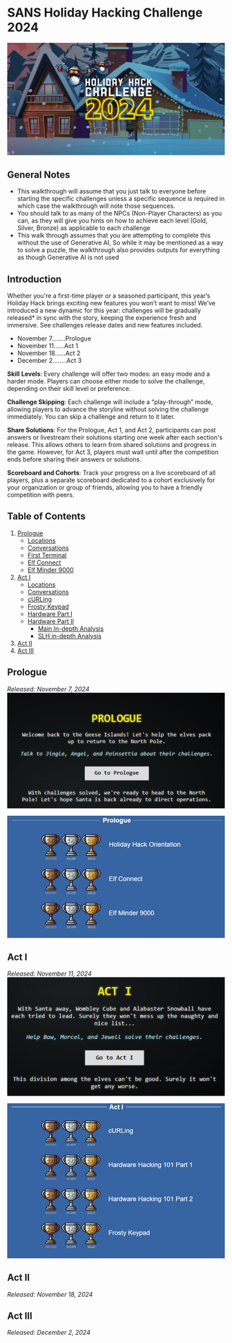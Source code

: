 # SANS Holiday Hacking Challenge 2024

![](../Assets/images/holiday-hack-challenge-2024-sans-logo.png)

## General Notes
- This walkthrough will assume that you just talk to everyone before starting the specific challenges unless a specific sequence is required in which case the walkthrough will note those sequences.
- You should talk to as many of the NPCs (Non-Player Characters) as you can, as they will give you hints on how to achieve each level (Gold, Silver, Bronze) as applicable to each challenge
- This walk through assumes that you are attempting to complete this without the use of Generative AI, So while it may be mentioned as a way to solve a puzzle, the walkthrough also provides outputs for everything as though Generative AI is not used
## Introduction
Whether you're a first-time player or a seasoned participant, this year’s Holiday Hack brings exciting new features you won’t want to miss! We’ve introduced a new dynamic for this year: challenges will be gradually released* in sync with the story, keeping the experience fresh and immersive. See challenges release dates and new features included.

- November 7........Prologue
- November 11......Act 1
- November 18......Act 2
- December 2........Act 3

**Skill** **Levels**: Every challenge will offer two modes: an easy mode and a harder mode. Players can choose either mode to solve the challenge, depending on their skill level or preference.

**Challenge Skipping**: Each challenge will include a “play-through” mode, allowing players to advance the storyline without solving the challenge immediately. You can skip a challenge and return to it later.

**Share Solutions**: For the Prologue, Act 1, and Act 2, participants can post answers or livestream their solutions starting one week after each section's release. This allows others to learn from shared solutions and progress in the game. However, for Act 3, players must wait until after the competition ends before sharing their answers or solutions.

**Scoreboard and Cohorts**: Track your progress on a live scoreboard of all players, plus a separate scoreboard dedicated to a cohort exclusively for your organization or group of friends, allowing you to have a friendly competition with peers.

## Table of Contents
1. [Prologue](#prologue)
    - [Locations](Acts/Prologue/Locations.md)
    - [Conversations](Acts/Prologue/Conversations.md)
    - [First Terminal](Acts/Prologue/First%20Terminal.md)
    - [Elf Connect](Acts/Prologue/Elf%20Connect.md)
    - [Elf Minder 9000](Acts/Prologue/Elf%20Minder%209000.md)
1. [Act I ](#act-i)
	- [Locations](Acts/Act%20I/Locations.md)
	- [Conversations](Acts/Act%20I/Conversations.md)
	- [cURLing](Acts/Act%20I/cURLing.md)
	- [Frosty Keypad](Acts/Act%20I/Frosty%20Keypad.md)
	- [Hardware Part I](Acts/Act%20I/Hardware%20Part%20I.md)
	- [Hardware Part II](Acts/Act%20I/Hardware%20Part%20II.md)
		- [Main In-depth Analysis](../Supporting/act1/hardware-part-2/Main%20In-depth%20Analysis.md)
		- [SLH in-depth Analysis](../Supporting/act1/hardware-part-2/SLH%20in-depth%20Analysis.md)
1. [Act II](#act-ii)
2. [Act III](#act-iii)


## Prologue
_*Released: November 7, 2024*_
![](../Assets/images/prologue/prologue-story-indicator-from-menu.png)

![](../Assets/images/2024-hhc-prologue-achievements.png)
## Act I
_*Released: November 11, 2024*_
![](../Assets/images/act1/act1-story-indicator-from-menu.png)

![](../Assets/images/2024-hhc-act-1-achievements.png)
## Act II
_*Released: November 18, 2024*_

## Act III
_*Released: December 2, 2024*_
